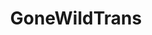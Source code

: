 ---
title: GoneWildTrans
crosslinks:
- traps
- FtMPorn
- ducksintheway
- manmadepussy
- Sissies
- Rearcock
- AccidentalRenaissance
- transpositive
- LewdLynx8Inch
---